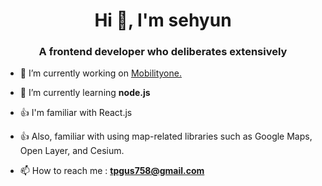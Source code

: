 <h1 align="center">Hi 👋, I'm sehyun</h1>
<h3 align="center">A frontend developer who deliberates extensively</h3>

- 🔭 I’m currently working on [Mobilityone.](https://www.themobilityone.com/)

- 🌱 I’m currently learning **node.js**

- 👍 I'm familiar with React.js

- 👍 Also, familiar with using map-related libraries such as Google Maps, Open Layer, and Cesium.

- 📫 How to reach me : **tpgus758@gmail.com**
